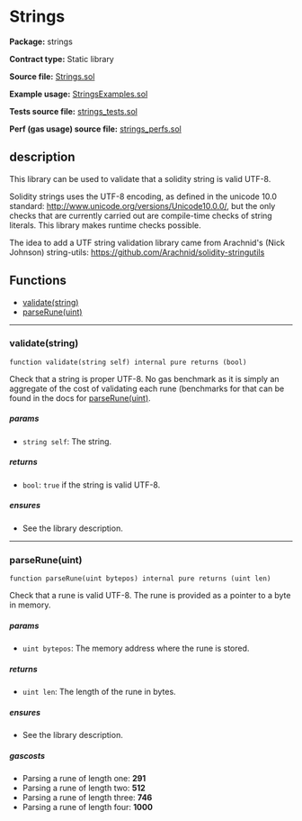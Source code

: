# Strings



**Package:** strings

**Contract type:** Static library

**Source file:** [Strings.sol](../../src/strings/Strings.sol)

**Example usage:** [StringsExamples.sol](../../examples/strings/StringsExamples.sol)

**Tests source file:** [strings_tests.sol](../../test/strings/strings_tests.sol)

**Perf (gas usage) source file:** [strings_perfs.sol](../../perf/strings/strings_perfs.sol)


## description

This library can be used to validate that a solidity string is valid UTF-8.

Solidity strings uses the UTF-8 encoding, as defined in the unicode 10.0 standard: http://www.unicode.org/versions/Unicode10.0.0/, but the only checks that are currently carried out are compile-time checks of string literals. This library makes runtime checks possible.

The idea to add a UTF string validation library came from Arachnid's (Nick Johnson) string-utils: https://github.com/Arachnid/solidity-stringutils

## Functions

- [validate(string)](#validatestring)
- [parseRune(uint)](#parseruneuint)

***

### validate(string)

`function validate(string self) internal pure returns (bool)`

Check that a string is proper UTF-8. No gas benchmark as it is simply an aggregate of the cost of validating each rune (benchmarks for that can be found in the docs for [parseRune(uint)](#parseruneuint).

##### params

- `string self`: The string.


##### returns

- `bool`: `true` if the string is valid UTF-8.

##### ensures

- See the library description.

***

### parseRune(uint)

`function parseRune(uint bytepos) internal pure returns (uint len)`

Check that a rune is valid UTF-8. The rune is provided as a pointer to a byte in memory.

##### params

- `uint bytepos`: The memory address where the rune is stored.


##### returns

- `uint len`: The length of the rune in bytes.

##### ensures

- See the library description.
##### gascosts

- Parsing a rune of length one: **291**
- Parsing a rune of length two: **512**
- Parsing a rune of length three: **746**
- Parsing a rune of length four: **1000**


